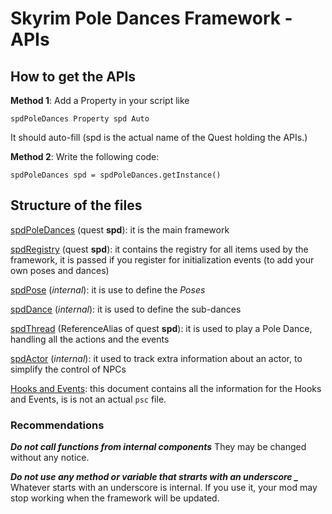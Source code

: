 # Skyrim Pole Dances Framework - APIs

## How to get the APIs

**Method 1**:
Add a Property in your script like
```
spdPoleDances Property spd Auto
```

It should auto-fill (spd is the actual name of the Quest holding the APIs.)


**Method 2**:
Write the following code:
```
spdPoleDances spd = spdPoleDances.getInstance()
```


## Structure of the files

[spdPoleDances](spdPoleDances.md) (quest **spd**): it is the main framework

[spdRegistry](spdRegistry.md) (quest **spd**): it contains the registry for all items used by the framework, it is passed if you register for initialization events (to add your own poses and dances)

[spdPose](spdPose.md) (_internal_): it is use to define the _Poses_

[spdDance](spdDance.md) (_internal_): it is used to define the sub-dances

[spdThread](spdThread.md) (ReferenceAlias of quest **spd**): it is used to play a Pole Dance, handling all the actions and the events

[spdActor](spdActor.md) (_internal_): it used to track extra information about an actor, to simplify the control of NPCs

[Hooks and Events](Hooks.md): this document contains all the information for the Hooks and Events, is is not an actual ```psc``` file.


### Recommendations

***Do not call functions from internal components***
They may be changed without any notice.

***Do not use any method or variable that strarts with an underscore \_***
Whatever starts with an underscore is internal. If you use it, your mod may stop working when the framework will be updated.

